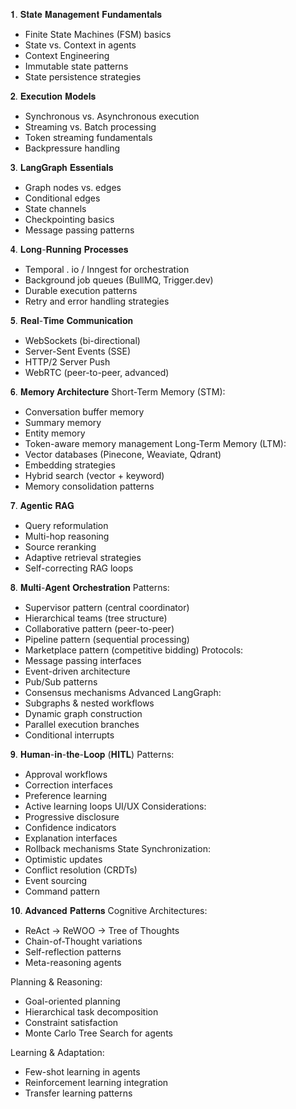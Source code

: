 𝟏. 𝐒𝐭𝐚𝐭𝐞 𝐌𝐚𝐧𝐚𝐠𝐞𝐦𝐞𝐧𝐭 𝐅𝐮𝐧𝐝𝐚𝐦𝐞𝐧𝐭𝐚𝐥𝐬⁣
- Finite State Machines (FSM) basics⁣
- State vs. Context in agents⁣
- Context Engineering⁣
- Immutable state patterns⁣
- State persistence strategies⁣


𝟐. 𝐄𝐱𝐞𝐜𝐮𝐭𝐢𝐨𝐧 𝐌𝐨𝐝𝐞𝐥𝐬⁣
- Synchronous vs. Asynchronous execution⁣
- Streaming vs. Batch processing⁣
- Token streaming fundamentals⁣
- Backpressure handling⁣
⁣

𝟑. 𝐋𝐚𝐧𝐠𝐆𝐫𝐚𝐩𝐡 𝐄𝐬𝐬𝐞𝐧𝐭𝐢𝐚𝐥𝐬⁣
- Graph nodes vs. edges⁣
- Conditional edges⁣
- State channels⁣
- Checkpointing basics⁣
- Message passing patterns⁣
⁣

𝟒. 𝐋𝐨𝐧𝐠-𝐑𝐮𝐧𝐧𝐢𝐧𝐠 𝐏𝐫𝐨𝐜𝐞𝐬𝐬𝐞𝐬⁣
- Temporal . io / Inngest  for orchestration⁣
- Background job queues (BullMQ, Trigger.dev)⁣
- Durable execution patterns⁣
- Retry and error handling strategies⁣
⁣

𝟓. 𝐑𝐞𝐚𝐥-𝐓𝐢𝐦𝐞 𝐂𝐨𝐦𝐦𝐮𝐧𝐢𝐜𝐚𝐭𝐢𝐨𝐧⁣
- WebSockets (bi-directional)⁣
- Server-Sent Events (SSE)⁣
- HTTP/2 Server Push⁣
- WebRTC (peer-to-peer, advanced)⁣
⁣

𝟔. 𝐌𝐞𝐦𝐨𝐫𝐲 𝐀𝐫𝐜𝐡𝐢𝐭𝐞𝐜𝐭𝐮𝐫𝐞⁣
Short-Term Memory (STM):⁣
- Conversation buffer memory⁣
- Summary memory⁣
- Entity memory⁣
- Token-aware memory management⁣
Long-Term Memory (LTM):⁣
- Vector databases (Pinecone, Weaviate, Qdrant)⁣
- Embedding strategies⁣
- Hybrid search (vector + keyword)⁣
- Memory consolidation patterns⁣
⁣

𝟕. 𝐀𝐠𝐞𝐧𝐭𝐢𝐜 𝐑𝐀𝐆⁣
- Query reformulation⁣
- Multi-hop reasoning⁣
- Source reranking⁣
- Adaptive retrieval strategies⁣
- Self-correcting RAG loops⁣
⁣

𝟖. 𝐌𝐮𝐥𝐭𝐢-𝐀𝐠𝐞𝐧𝐭 𝐎𝐫𝐜𝐡𝐞𝐬𝐭𝐫𝐚𝐭𝐢𝐨𝐧⁣
Patterns:⁣
- Supervisor pattern (central coordinator)⁣
- Hierarchical teams (tree structure)⁣
- Collaborative pattern (peer-to-peer)⁣
- Pipeline pattern (sequential processing)⁣
- Marketplace pattern (competitive bidding)⁣
Protocols:⁣
- Message passing interfaces⁣
- Event-driven architecture⁣
- Pub/Sub patterns⁣
- Consensus mechanisms⁣
Advanced LangGraph:⁣
- Subgraphs & nested workflows⁣
- Dynamic graph construction⁣
- Parallel execution branches⁣
- Conditional interrupts⁣
⁣

𝟗. 𝐇𝐮𝐦𝐚𝐧-𝐢𝐧-𝐭𝐡𝐞-𝐋𝐨𝐨𝐩 (𝐇𝐈𝐓𝐋)⁣
Patterns:⁣
- Approval workflows⁣
- Correction interfaces⁣
- Preference learning⁣
- Active learning loops⁣
UI/UX Considerations:⁣
- Progressive disclosure⁣
- Confidence indicators⁣
- Explanation interfaces⁣
- Rollback mechanisms⁣
State Synchronization:⁣
- Optimistic updates⁣
- Conflict resolution (CRDTs)⁣
- Event sourcing⁣
- Command pattern⁣
⁣

𝟏𝟎. 𝐀𝐝𝐯𝐚𝐧𝐜𝐞𝐝 𝐏𝐚𝐭𝐭𝐞𝐫𝐧𝐬⁣
Cognitive Architectures:⁣
- ReAct → ReWOO → Tree of Thoughts⁣
- Chain-of-Thought variations⁣
- Self-reflection patterns⁣
- Meta-reasoning agents⁣


Planning & Reasoning:⁣
- Goal-oriented planning⁣
- Hierarchical task decomposition⁣
- Constraint satisfaction⁣
- Monte Carlo Tree Search for agents⁣


Learning & Adaptation:⁣
- Few-shot learning in agents⁣
- Reinforcement learning integration⁣
- Transfer learning patterns